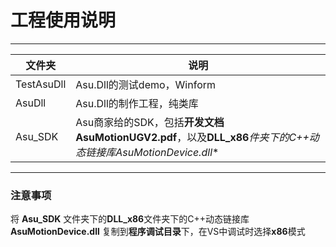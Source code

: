 # 工程使用说明  

***  

文件夹|说明
----|----
TestAsuDll|Asu.Dll的测试demo，Winform
AsuDll|Asu.Dll的制作工程，纯类库
Asu_SDK|Asu商家给的SDK，包括**开发文档AsuMotionUGV2.pdf**，以及**DLL_x86***件夹下的C++动态链接库**AsuMotionDevice.dll**  

***  

### 注意事项  

将 **Asu_SDK** 文件夹下的**DLL_x86**文件夹下的C++动态链接库 **AsuMotionDevice.dll** 复制到**程序调试目录**下，在VS中调试时选择**x86**模式
